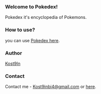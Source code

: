### Welcome to Pokedex!
Pokedex it's encyclopedia of Pokemons.

### How to use?
you can use [Pokedex here](http://tihov.com.ua/demos/pokemons/).

### Author
[Kost9In](http://tihov.com.ua/)

### Contact
Contact me - Kost9inbi4@gmail.com or [here](https://vk.com/leenss).
